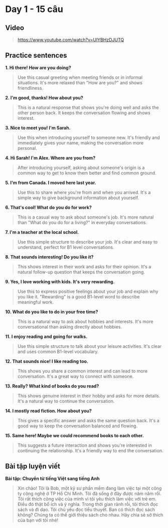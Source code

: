 # Day 1 - 15 câu

## Video
> https://www.youtube.com/watch?v=UlYBHzDJUTQ

## Practice sentences

**1. Hi there! How are you doing?**
> Use this casual greeting when meeting friends or in informal situations. It's more relaxed than "How are you?" and shows friendliness.

**2. I'm good, thanks! How about you?**
> This is a natural response that shows you're doing well and asks the other person back. It keeps the conversation flowing and shows interest.

**3. Nice to meet you! I'm Sarah.**
> Use this when introducing yourself to someone new. It's friendly and immediately gives your name, making the conversation more personal.

**4. Hi Sarah! I'm Alex. Where are you from?**
> After introducing yourself, asking about someone's origin is a common way to get to know them better and find common ground.

**5. I'm from Canada. I moved here last year.**
> Use this to share where you're from and when you arrived. It's a simple way to give background information about yourself.

**6. That's cool! What do you do for work?**
> This is a casual way to ask about someone's job. It's more natural than "What do you do for a living?" in everyday conversations.

**7. I'm a teacher at the local school.**
> Use this simple structure to describe your job. It's clear and easy to understand, perfect for B1 level conversations.

**8. That sounds interesting! Do you like it?**
> This shows interest in their work and asks for their opinion. It's a natural follow-up question that keeps the conversation going.

**9. Yes, I love working with kids. It's very rewarding.**
> Use this to express positive feelings about your job and explain why you like it. "Rewarding" is a good B1-level word to describe meaningful work.

**10. What do you like to do in your free time?**
> This is a natural way to ask about hobbies and interests. It's more conversational than asking directly about hobbies.

**11. I enjoy reading and going for walks.**
> Use this simple structure to talk about your leisure activities. It's clear and uses common B1-level vocabulary.

**12. That sounds nice! I like reading too.**
> This shows you share a common interest and can lead to more conversation. It's a great way to connect with someone.

**13. Really? What kind of books do you read?**
> This shows genuine interest in their hobby and asks for more details. It's a natural way to continue the conversation.

**14. I mostly read fiction. How about you?**
> This gives a specific answer and asks the same question back. It's a good way to keep the conversation balanced and flowing.

**15. Same here! Maybe we could recommend books to each other.**
> This suggests a future interaction and shows you're interested in continuing the relationship. It's a friendly way to end the conversation.

## Bài tập luyện viết

**Bài tập: Chuyển từ tiếng Việt sang tiếng Anh**

> Xin chào! Tôi là Bob, một kỹ sư phần mềm đang làm việc tại một công ty công nghệ ở TP Hồ Chí Minh. Tôi đã sống ở đây được năm năm rồi. Tôi rất thích công việc của mình vì tôi yêu thích làm việc với trẻ em. Điều đó thật bổ ích và ý nghĩa. Trong thời gian rảnh rỗi, tôi thích đọc sách và đi dạo. Tôi chủ yếu đọc tiểu thuyết. Bạn có thích đọc sách không? Chúng ta có thể giới thiệu sách cho nhau. Hãy chia sẻ sở thích của bạn với tôi nhé!

